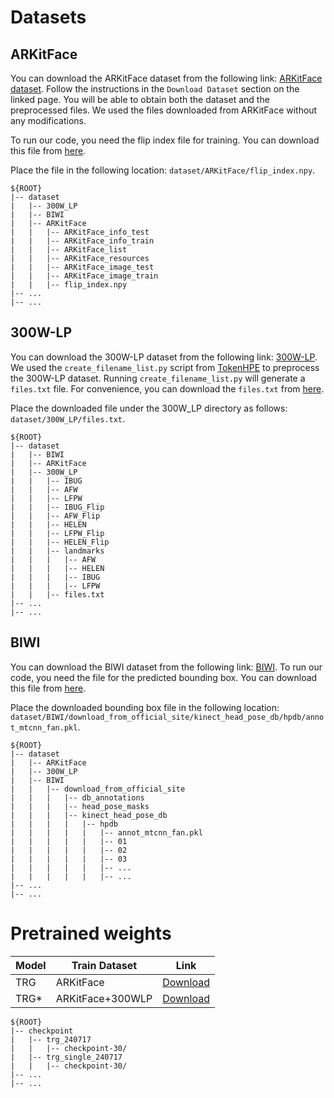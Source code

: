# Datasets

## ARKitFace

You can download the ARKitFace dataset from the following link: [ARKitFace dataset](https://github.com/cbsropenproject/6dof_face).
Follow the instructions in the `Download Dataset` section on the linked page. 
You will be able to obtain both the dataset and the preprocessed files. 
We used the files downloaded from ARKitFace without any modifications.

To run our code, you need the flip index file for training. You can download this file from [here](https://drive.google.com/drive/folders/1Qdj62asVBpj-cGM2mnymD1bqNEBhf6RZ?usp=sharing).

Place the file in the following location: `dataset/ARKitFace/flip_index.npy`.

```
${ROOT}  
|-- dataset  
|   |-- 300W_LP
|   |-- BIWI
|   |-- ARKitFace
|   |   |-- ARKitFace_info_test
|   |   |-- ARKitFace_info_train
|   |   |-- ARKitFace_list
|   |   |-- ARKitFace_resources
|   |   |-- ARKitFace_image_test
|   |   |-- ARKitFace_image_train
|   |   |-- flip_index.npy
|-- ... 
|-- ... 
```

## 300W-LP

You can download the 300W-LP dataset from the following link: [300W-LP](http://www.cbsr.ia.ac.cn/users/xiangyuzhu/projects/3DDFA/main.htm).
We used the `create_filename_list.py` script from [TokenHPE](https://github.com/zc2023/TokenHPE) to preprocess the 300W-LP dataset. Running `create_filename_list.py` will generate a `files.txt` file. 
For convenience, you can download the `files.txt` from [here](https://drive.google.com/drive/folders/1Qdj62asVBpj-cGM2mnymD1bqNEBhf6RZ?usp=sharing).

Place the downloaded file under the 300W_LP directory as follows: `dataset/300W_LP/files.txt`.

```
${ROOT}  
|-- dataset  
|   |-- BIWI
|   |-- ARKitFace
|   |-- 300W_LP
|   |   |-- IBUG
|   |   |-- AFW
|   |   |-- LFPW
|   |   |-- IBUG_Flip
|   |   |-- AFW_Flip
|   |   |-- HELEN
|   |   |-- LFPW_Flip
|   |   |-- HELEN_Flip
|   |   |-- landmarks
|   |   |   |-- AFW
|   |   |   |-- HELEN
|   |   |   |-- IBUG
|   |   |   |-- LFPW
|   |   |-- files.txt
|-- ... 
|-- ... 
```

## BIWI

You can download the BIWI dataset from the following link: [BIWI](https://www.kaggle.com/datasets/kmader/biwi-kinect-head-pose-database).
To run our code, you need the file for the predicted bounding box. You can download this file from [here](https://drive.google.com/drive/folders/1Qdj62asVBpj-cGM2mnymD1bqNEBhf6RZ?usp=sharing).

Place the downloaded bounding box file in the following location: `dataset/BIWI/download_from_official_site/kinect_head_pose_db/hpdb/annot_mtcnn_fan.pkl`.

```
${ROOT}  
|-- dataset  
|   |-- ARKitFace
|   |-- 300W_LP
|   |-- BIWI
|   |   |-- download_from_official_site
|   |   |   |-- db_annotations
|   |   |   |-- head_pose_masks
|   |   |   |-- kinect_head_pose_db
|   |   |   |   |-- hpdb
|   |   |   |   |   |-- annot_mtcnn_fan.pkl
|   |   |   |   |   |-- 01
|   |   |   |   |   |-- 02
|   |   |   |   |   |-- 03
|   |   |   |   |   |-- ...
|   |   |   |   |   |-- ...
|-- ... 
|-- ... 

```

# Pretrained weights
| Model                   | Train Dataset     | Link                |
| ----------------------- | ----------------- | ------------------- |
| TRG                     | ARKitFace         | [Download](https://drive.google.com/drive/folders/1CQeB4W2KbNVpzx4FZfuyMVgljlOvtpwU?usp=sharing)        |
| TRG*                    | ARKitFace+300WLP  | [Download](https://drive.google.com/drive/folders/1eymumNT307y7nyvMsZD0wuSPtmEkYyWv?usp=sharing)        |

```
${ROOT}  
|-- checkpoint
|   |-- trg_240717
|   |   |-- checkpoint-30/
|   |-- trg_single_240717
|   |   |-- checkpoint-30/
|-- ... 
|-- ... 
```
